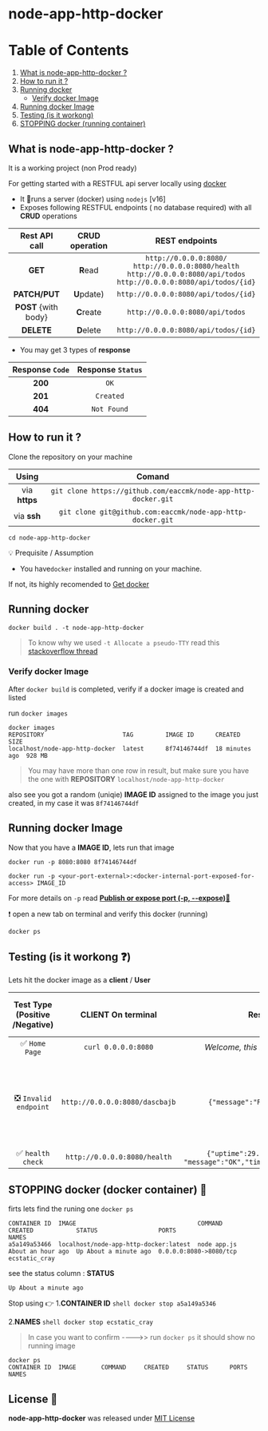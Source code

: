 # node-app-http-docker

# Table of Contents


1. [What is node-app-http-docker ?](#what-is-node-app-http-docker--)
2. [How to run it ?](#how-to-run-it--)
3. [Running docker](#running-docker)
   * [Verify docker Image](#verifydocker-image) 
4. [Running docker Image](#running-docker-image)
5. [Testing (is it workong)](#testing--is-it-working--)
6. [STOPPING docker (running container)](#stopping-docker--running-container--)


## What is node-app-http-docker ?

It is a working project (non Prod ready)

For getting started with a RESTFUL api server locally using [docker](https://docs.docker.com/)

- It 🏃runs a server (docker) using `nodejs` [v16] 
- Exposes following  RESTFUL endpoints ( no database required) with all **CRUD** operations

|**Rest API** call          | **CRUD** operation | REST endpoints|
|:----:                 |:----:           |:----:|
|**GET**                | **R**ead        | `http://0.0.0.0:8080/` <br /> `http://0.0.0.0:8080/health`  <br /> `http://0.0.0.0:8080/api/todos`  <br /> `http://0.0.0.0:8080/api/todos/{id}`|
|**PATCH/PUT**          | **U**pdate)     | `http://0.0.0.0:8080/api/todos/{id}`|
|**POST** {with body}   | **C**reate      | `http://0.0.0.0:8080/api/todos`|
|**DELETE**             | **D**elete      | `http://0.0.0.0:8080/api/todos/{id}` |

 
 - You may get 3 types of **response**
 
  |Response `Code`  | Response `Status` |
  |:---------------:|:-----------------:|
  |     **200**     |       `OK`        |
  |     **201**     |     `Created`     |
  |     **404**     |    `Not Found`    |
  

## How to run it ?

Clone the repository on your machine

|**Using** | **Comand** |
|:---:|:---:|
|via **https**|```git clone https://github.com/eaccmk/node-app-http-docker.git``` |
|via **ssh**|```git clone git@github.com:eaccmk/node-app-http-docker.git``` |

```shell
cd node-app-http-docker
```

💡 Prequisite / Assumption
- You have`docker` installed and running on your machine.

If not, its highly recomended to [Get docker](https://docs.docker.com/get-docker/)


## Running docker 

```
docker build . -t node-app-http-docker
```

> To know why we used `-t Allocate a pseudo-TTY` read this [stackoverflow thread](https://stackoverflow.com/a/40026942)

### Verify docker Image

After `docker build` is completed, verify if a docker image is created and listed

run `docker images`

```shell
docker images
REPOSITORY                      TAG         IMAGE ID      CREATED         SIZE
localhost/node-app-http-docker  latest      8f74146744df  18 minutes ago  928 MB
```
 > You may have more than one row in result, but make sure you have the one with  **REPOSITORY** `localhost/node-app-http-docker`

also see you got a random (uniqie) **IMAGE ID** assigned to the image you just created, in my case it was `8f74146744df`

## Running docker Image

Now that you have a **IMAGE ID**, lets run that image


```shell
docker run -p 8080:8080 8f74146744df
```

`docker run -p <your-port-external>:<docker-internal-port-exposed-for-access> IMAGE_ID`

For more details on `-p`  read [**Publish or expose port (-p, --expose)**🔗](https://docs.docker.com/engine/reference/commandline/run/#publish-or-expose-port--p---expose) 

❗ open a new tab on terminal and verify this docker (running)

```shell
docker ps
```

## Testing (is it workong ❓)

Lets hit the docker image as a **client** / **User** 

|Test Type (Positive /Negative) |**CLIENT** On terminal | Response | **SERVER** (if Docker running with logs) | 
|:----:|:---:|:---:|:---:|
|✅ `Home Page` |`curl 0.0.0.0:8080`| *Welcome, this is your Home page* | `CalledGET : /`|
|❎ `Invalid endpoint`|`http://0.0.0.0:8080/dascbajb` |`{"message":"Route not found"}`|`CalledGET : /dascbajb` <br \ > This endpoint is not implemented / unavailable at the moment !!|
| ✅ `health check` | `http://0.0.0.0:8080/health` |`{"uptime":29.560686169,` <br \ > `"message":"OK","timestamp":1644057630652}`|`CalledGET : /health`|



## STOPPING docker (docker container) 🛑

firts lets find the  runing one
`docker ps`

```shell
CONTAINER ID  IMAGE                                  COMMAND      CREATED            STATUS                 PORTS                   NAMES
a5a149a53466  localhost/node-app-http-docker:latest  node app.js  About an hour ago  Up About a minute ago  0.0.0.0:8080->8080/tcp  ecstatic_cray
```

see the status column : **STATUS**
```
Up About a minute ago
```

Stop using 👉 
1.**CONTAINER ID** 
    ```shell
    docker stop a5a149a5346
    ```
    
2.**NAMES** 
    ```shell
    docker stop ecstatic_cray
    ```

> In case you want to confirm ---->> run `docker ps` it should show no running image 

```shell
docker ps
CONTAINER ID  IMAGE       COMMAND     CREATED     STATUS      PORTS       NAMES
```


## License 🔰

**node-app-http-docker** was released under [MIT License](LICENSE)


